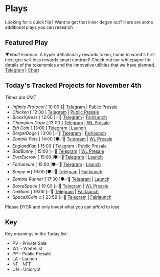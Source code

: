 
# Plays

Looking for a quick flip? Want to get that inner degen out? Here are some additional plays you can research

## Featured Play

▼*Vault Finance*: A hyper deflationary rewards token, home to world's first next gen sell-less rewards smart contract! Check out our whitepaper for details of the tokenomics and the innovative utilities that we have planned.
[Telegram](https://t.me/TheVaultFinance) | [Chart](https://dexscreener.com/bsc/0x48667c2d282eef9266db2b69cfa97c185c97a5ab)

## Today's Tracked Projects for November 4th
_Times are GMT_

- *Infinity Protocol* [ 10:00 ]📄
[Telegram](https://t.me/infinityproto) | [Public Presale](https://gempad.app/presale/0x149A8451Cf79585d69b3a3442d56B6CAE144ff35?chainId=56)
- *Chicken* [ 12:00 ]
[Telegram](https://t.me/chickentokenoficial) | [Public Presale](https://www.pinksale.finance/launchpad/0xF52b7Cc921Bf4a7b814A08757d7ca64DD90874dA?chain=BSC)
- *BlockXpress* [ 12:00 ]✅📄
[Telegram](https://t.me/BlockXpress) | [Fairlaunch](https://gempad.app/presale/0xE64E9235AD2332F20EAf964CE4D5Fa03595312f7?chainId=56)
- *Champion Doge* [ 13:00 ]
[Telegram](https://t.me/CDOGEOfficialTeam) | [WL Presale](https://www.pinksale.finance/launchpad/0x919D875F44f72657b944c97f6DCD1550b00eC66D?chain=BSC)
- *Eth Coin* [ 13:00 ]
[Telegram](https://t.me/ETHTWIT_EN) | [Launch](https://poocoin.app/tokens/0x8018664D6da5D7ebB470C0A63aD28D09c607b93d)
- *BergerDoge* [ 13:00 ]✅📄
[Telegram](https://t.me/BergerDogeCoinChannel) | [Fairlaunch](https://www.pinksale.finance/launchpad/0xDB062d7225d7F44A7d97071457Fe6B6a96D43aC6?chain=BSC)
- *Zombie Pets* [ 14:00 ]🛡️✅📄
[Telegram](https://t.me/ZombiePetsGlobal) | [WL Presale](https://www.pinksale.finance/launchpad/0x23c041fe40C9193B758f9Fb096d173794c73E43A?chain=BSC)
- *EnglandFan* [ 15:00 ]
[Telegram](https://t.me/+-Bn2RKIcHGlkYzVk) | [Public Presale](https://www.pinksale.finance/launchpad/0x09d3C3C83622a7c82FE1d09D7ec54273E020fD60?chain=BSC)
- *BadBunny* [ 15:00 ]✅📄
[Telegram](https://t.me/BadBunnyANN) | [WL Presale](https://www.pinksale.finance/launchpad/0xf1f3d77f4fe5FF0e7D7b5db16F8FCA94F579Fb93?chain=BSC)
- *EverEscrow* [ 15:00 ]🛡️✅📄
[Telegram](https://t.me/everescrowcoinofficial) | [Launch](https://poocoin.app/tokens/0xCA7747EaAd972a9bE1aCD3922ED1e12112483872)
- *Fortuneum* [ 15:00 ]🛡️✅📄
[Telegram](https://t.me/FortuneumOfficial) | [Launch](https://poocoin.app/tokens/0x2d716831d82d837c3922ad8c10fe70757b5814fe)
- *Snapy 🔚* [ 16:00 ]🛡️✅📄
[Telegram](https://t.me/snapyportal) | [Fairlaunch](https://www.pinksale.finance/launchpad/0xA0F15248e6d1D5CB1dD10CdC50569cbdb3555bFF?chain=BSC)
- *Zombie Runner* [ 17:30 ]🛡️✅📄
[Telegram](https://t.me/zombierunnerBSC) | [Launch](https://poocoin.app/tokens/0xE00748A31f14eB8FdBBAA77e177480bF8DBef48d)
- *BoredSpace* [ 19:00 ]✅📄
[Telegram](https://t.me/BoredSpacePortal) | [WL Presale](https://www.pinksale.finance/launchpad/0xe9F84314F022016738615774fE222D37F0Ec3b83?chain=BSC)
- *DeMoon* [ 19:00 ]✅📄
[Telegram](https://t.me/officialdemoon) | [Fairlaunch](https://gempad.app/presale/0x61f85Aa71eeeCea265e99c32e325f194a6bC9439?chainId=56)
- *SpaceXCoin 🔚* [ 23:59 ]✅📄
[Telegram](https://t.me/SpaceX_Coin) | [Fairlaunch](https://www.pinksale.finance/launchpad/0xb0e54f66ad43229e37be85956260e86ea11eb824?chain=BSC)


Please DYOR and only invest what you can afford to lose

## Key
Key meanings in the Today list:

- PV - Private Sale
- WL - WhiteList
- PP - Public Presale
- LA - Launch
- NF - NFT
- UN - Unicrypt